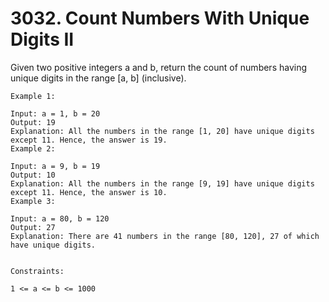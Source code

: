 # 3032. Count Numbers With Unique Digits II

Given two positive integers a and b, return the count of numbers having unique digits in the range [a, b] (inclusive).

```
Example 1:

Input: a = 1, b = 20
Output: 19
Explanation: All the numbers in the range [1, 20] have unique digits except 11. Hence, the answer is 19.
Example 2:

Input: a = 9, b = 19
Output: 10
Explanation: All the numbers in the range [9, 19] have unique digits except 11. Hence, the answer is 10.
Example 3:

Input: a = 80, b = 120
Output: 27
Explanation: There are 41 numbers in the range [80, 120], 27 of which have unique digits.


Constraints:

1 <= a <= b <= 1000
```
